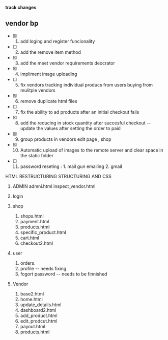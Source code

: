 
**track changes**
## vendor bp
- [x] 1. add loging and register funcionality
- [ ] 2. add the remove item method
- [x] 3. add the meet vendor requirements deocrator
- [x] 4. impliment image uploading 
- [ ] 5. fix vendors tracking individual producs from users buying from mulitple vendors
- [x] 6. remove duplicate html files
- [ ] 7. fix the ability to ad products after an initial checkout fails
- [x] 8. add the reducing in stock quantity after succesful checkout -- update the values after setting the order to paid
- [x] 9. group products in vendors edit page , shop 
- [x] 10. Automatic upload of images to the remote server and clear space in the static folder
- [ ] 11. password reseting :
            1. mail gun emailing 
            2. gmail 
            


HTML RESTRUCTURING STRUCTURING AND CSS
1. ADMIN
    admni.html
    inspect_vendor.html
2. login

3. shop
    1. shops.html
    2. payment.html
    3. products.html
    4. specific_product.html
    5. cart.html
    6. checkout2.html

4. user
    1. orders.
    2. profile -- needs fixing 
    3. fogort password -- needs to be finnished

5. Vendor
    1. base2.html
    2. home.html
    3. update_details.html
    4. dashboard2.html
    5. add_product.html
    6. edit_prodcut.html
    7. payout.html
    8. products.html

